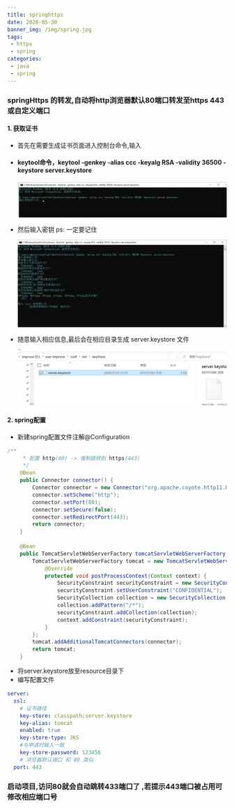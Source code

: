```yaml
---
title: springhttps
date: 2020-05-30
banner_img: /img/spring.jpg
tags: 
 - https
 - spring
categories:
 - java
 - spring
---
```


###  springHttps 的转发,自动将http浏览器默认80端口转发至https 443或自定义端口

#### 1. 获取证书

- 首先在需要生成证书页面进入控制台命令,输入

- #### keytool命令，keytool -genkey -alias ccc -keyalg RSA -validity 36500 -keystore server.keystore

  ![](/img/keystore1.jpg)

- 然后输入密钥 ps: 一定要记住

  ![](/img/keystore2.jpg)

- 随意输入相应信息,最后会在相应目录生成 server.keystore 文件

  ![](/img/keystore3.jpg)

#### 2. spring配置

- 新建spring配置文件注解@Configuration

```java
/**
     * 配置 http(80) -> 强制跳转到 https(443)
     */
    @Bean
    public Connector connector() {
        Connector connector = new Connector("org.apache.coyote.http11.Http11NioProtocol");
        connector.setScheme("http");
        connector.setPort(80);
        connector.setSecure(false);
        connector.setRedirectPort(443);
        return connector;
    }

    @Bean
    public TomcatServletWebServerFactory tomcatServletWebServerFactory(Connector connector) {
        TomcatServletWebServerFactory tomcat = new TomcatServletWebServerFactory() {
            @Override
            protected void postProcessContext(Context context) {
                SecurityConstraint securityConstraint = new SecurityConstraint();
                securityConstraint.setUserConstraint("CONFIDENTIAL");
                SecurityCollection collection = new SecurityCollection();
                collection.addPattern("/*");
                securityConstraint.addCollection(collection);
                context.addConstraint(securityConstraint);
            }
        };
        tomcat.addAdditionalTomcatConnectors(connector);
        return tomcat;
    }
```

- 将server.keystore放至resource目录下
- 编写配置文件

```yml
server:
  ssl:
    # 证书路径
    key-store: classpath:server.keystore
    key-alias: tomcat
    enabled: true
    key-store-type: JKS
    #与申请时输入一致
    key-store-password: 123456
    # 浏览器默认端口 和 80 类似
  port: 443

```

### 启动项目,访问80就会自动跳转433端口了 ,若提示443端口被占用可修改相应端口号 